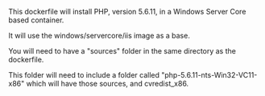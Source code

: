 This dockerfile will install PHP, version 5.6.11, in a Windows Server Core based container.

It will use the windows/servercore/iis image as a base.

You will need to have a "sources" folder in the same directory as the dockerfile.

This folder will need to include a folder called "php-5.6.11-nts-Win32-VC11-x86" which will have those sources, and cvredist_x86.
